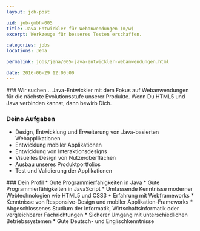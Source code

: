 ```yaml
---
layout: job-post

uid: job-gmbh-005
title: Java-Entwickler für Webanwendungen (m/w)
excerpt: Werkzeuge für besseres Testen erschaffen.

categories: jobs
locations: Jena

permalink: jobs/jena/005-java-entwickler-webanwendungen.html

date: 2016-06-29 12:00:00
---
```

<div markdown="1" class="col-sm-8 col-md-4">
### Wir suchen...
Java-Entwickler mit dem Fokus auf Webanwendungen für die nächste Evolutionsstufe unserer Produkte. Wenn Du HTML5 und Java verbinden kannst, dann bewirb Dich.

### Deine Aufgaben
* Design, Entwicklung und Erweiterung von Java-basierten Webapplikationen
* Entwicklung mobiler Applikationen
* Entwicklung von Interaktionsdesigns
* Visuelles Design von Nutzeroberflächen
* Ausbau unseres Produktportfolios
* Test und Validierung der Applikationen

</div>

<div markdown="1" class="col-sm-8 col-sm-offset-4 col-md-4 col-md-offset-0">
### Dein Profil
* Gute Programmierfähigkeiten in Java
* Gute Programmierfähigkeiten in JavaScript
* Umfassende Kenntnisse moderner Webtechnologien wie HTML5 und CSS3
* Erfahrung mit Webframeworks
* Kenntnisse von Responsive-Design und mobiler Applikation-Frameworks
* Abgeschlossenes Studium der Informatik, Wirtschaftsinformatik oder vergleichbarer Fachrichtungen
* Sicherer Umgang mit unterschiedlichen Betriebssystemen
* Gute Deutsch- und Englischkenntnisse

</div>
